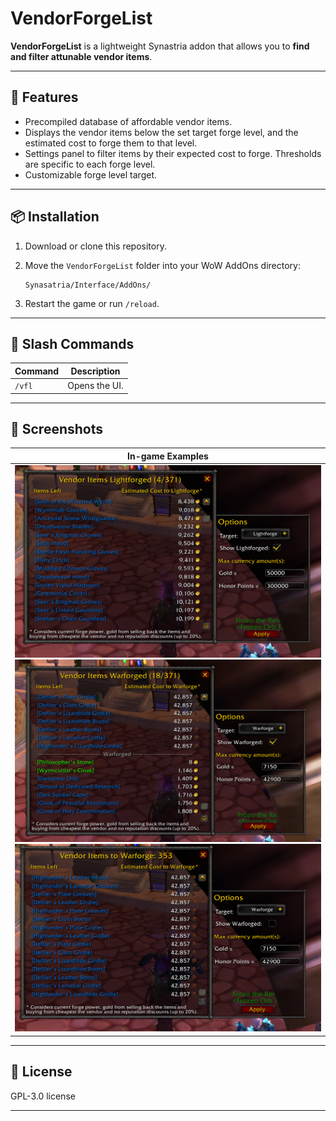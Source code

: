 # VendorForgeList

**VendorForgeList** is a lightweight Synastria addon that allows you to **find and filter attunable vendor items**.

---

## 🔧 Features

- Precompiled database of affordable vendor items.
- Displays the vendor items below the set target forge level, and the estimated cost to forge them to that level.
- Settings panel to filter items by their expected cost to forge. Thresholds are specific to each forge level.
- Customizable forge level target.

---

## 📦 Installation

1. Download or clone this repository.
2. Move the `VendorForgeList` folder into your WoW AddOns directory:

   ```
   Synasatria/Interface/AddOns/
   ```

3. Restart the game or run `/reload`.

---

## 💬 Slash Commands

| Command | Description |
|---------|-------------|
| `/vfl` | Opens the UI. |

---

## 📸 Screenshots

|  In-game Examples |
|--------------------------------|
| ![LFs](screenshots/LF.PNG)  ![WF](screenshots/WF.PNG)  ![Don't show gotten](screenshots/NoGotten.PNG) |

---


## 📜 License

GPL-3.0 license

---
